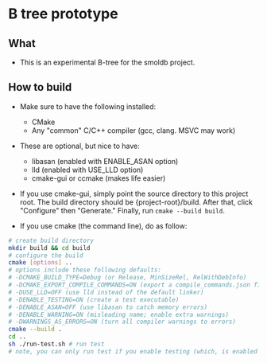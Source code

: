 # B tree prototype

## What

- This is an experimental B-tree for the smoldb project.

## How to build

- Make sure to have the following installed:
  - CMake
  - Any "common" C/C++ compiler (gcc, clang. MSVC may work)

- These are optional, but nice to have:
  - libasan (enabled with ENABLE_ASAN option)
  - lld (enabled with USE_LLD option)
  - cmake-gui or ccmake (makes life easier)

- If you use cmake-gui, simply point the source directory to this project root.
The build directory should be {project-root}/build. After that, click "Configure"
then "Generate." Finally, run `cmake --build build`.

- If you use cmake (the command line), do as follow:

```bash
# create build directory
mkdir build && cd build
# configure the build
cmake [options] ..
# options include these following defaults:
# -DCMAKE_BUILD_TYPE=Debug (or Release, MinSizeRel, RelWithDebInfo)
# -DCMAKE_EXPORT_COMPILE_COMMANDS=ON (export a compile_commands.json file)
# -DUSE_LLD=OFF (use lld instead of the default linker)
# -DENABLE_TESTING=ON (create a test executable)
# -DENABLE_ASAN=OFF (use libasan to catch memory errors)
# -DENABLE_WARNING=ON (misleading name; enable extra warnings)
# -DWARNINGS_AS_ERRORS=ON (turn all compiler warnings to errors)
cmake --build .
cd ..
sh ./run-test.sh # run test
# note, you can only run test if you enable testing (which, is enabled by default)
```
